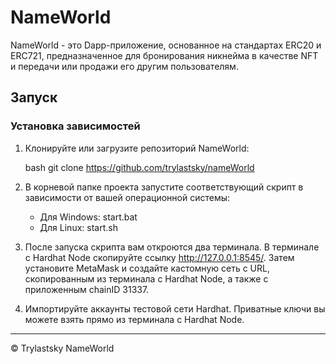 # NameWorld

NameWorld - это Dapp-приложение, основанное на стандартах ERC20 и ERC721, предназначенное для бронирования никнейма в качестве NFT и передачи или продажи его другим пользователям.

## Запуск

### Установка зависимостей

1. Клонируйте или загрузите репозиторий NameWorld:

    bash     git clone https://github.com/trylastsky/nameWorld     

2. В корневой папке проекта запустите соответствующий скрипт в зависимости от вашей операционной системы:

    - Для Windows: start.bat
    - Для Linux: start.sh

3. После запуска скрипта вам откроются два терминала. В терминале с Hardhat Node скопируйте ссылку http://127.0.0.1:8545/. Затем установите MetaMask и создайте кастомную сеть с URL, скопированным из терминала с Hardhat Node, а также с приложенным chainID 31337.

4. Импортируйте аккаунты тестовой сети Hardhat. Приватные ключи вы можете взять прямо из терминала с Hardhat Node.

---

© Trylastsky NameWorld